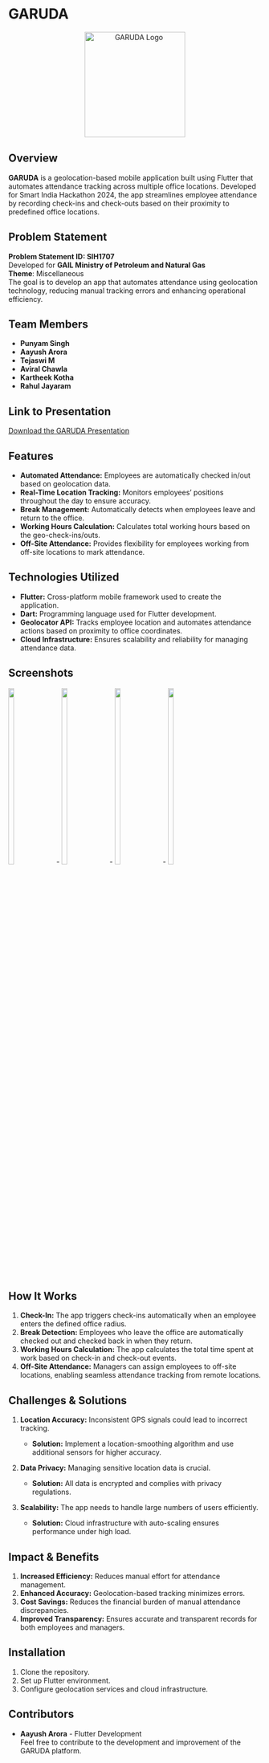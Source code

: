 # GARUDA

<p align="center">

  <img src="https://iili.io/d8Keirv.th.jpg" alt="GARUDA Logo" width="200" height="210">
</p>

## Overview
**GARUDA** is a geolocation-based mobile application built using Flutter that automates attendance tracking across multiple office locations. Developed for Smart India Hackathon 2024, the app streamlines employee attendance by recording check-ins and check-outs based on their proximity to predefined office locations.

## Problem Statement
**Problem Statement ID: SIH1707**  
Developed for **GAIL Ministry of Petroleum and Natural Gas**  
**Theme**: Miscellaneous  
The goal is to develop an app that automates attendance using geolocation technology, reducing manual tracking errors and enhancing operational efficiency.

## Team Members
- **Punyam Singh**
- **Aayush Arora**
- **Tejaswi M**
- **Aviral Chawla**
- **Kartheek Kotha**
- **Rahul Jayaram**

## Link to Presentation
[Download the GARUDA Presentation](https://drive.google.com/file/d/1hJ7mFn0K7-jhDQJfr9KjZnOag3Mc1QW2/view?usp=drive_link)

## Features

- **Automated Attendance:** Employees are automatically checked in/out based on geolocation data.
- **Real-Time Location Tracking:** Monitors employees’ positions throughout the day to ensure accuracy.
- **Break Management:** Automatically detects when employees leave and return to the office.
- **Working Hours Calculation:** Calculates total working hours based on the geo-check-ins/outs.
- **Off-Site Attendance:** Provides flexibility for employees working from off-site locations to mark attendance.

## Technologies Utilized

- **Flutter:** Cross-platform mobile framework used to create the application.
- **Dart:** Programming language used for Flutter development.
- **Geolocator API:** Tracks employee location and automates attendance actions based on proximity to office coordinates.
- **Cloud Infrastructure:** Ensures scalability and reliability for managing attendance data.

## Screenshots

<div style="white-space: nowrap; overflow-x: auto; overflow-y: hidden; width: 100%; display: inline-block;">
   <img src="https://iili.io/d8Krhu4.md.jpg" alt="Screenshot 1" style="width: 15%; height: 30%; margin-right: 20px; display: inline-block;">-
   <img src="[https://iili.io/JNq2qRS.md.jpg]" alt="Screenshot 2" style="width: 15%; height: 30%; margin-right: 20px; display: inline-block;">-
   <img src="https://iili.io/JNq3n7p.md.jpg" alt="Screenshot 3" style="width: 15%; height: 30%; margin-right: 20px; display: inline-block;">-
   <img src="https://iili.io/JNq3RBs.md.jpg" alt="Screenshot 4" style="width: 15%; height: 30%; margin-right: 20px; display: inline-block;">
</div>

## How It Works

1. **Check-In:** The app triggers check-ins automatically when an employee enters the defined office radius.
2. **Break Detection:** Employees who leave the office are automatically checked out and checked back in when they return.
3. **Working Hours Calculation:** The app calculates the total time spent at work based on check-in and check-out events.
4. **Off-Site Attendance:** Managers can assign employees to off-site locations, enabling seamless attendance tracking from remote locations.

## Challenges & Solutions

1. **Location Accuracy:** Inconsistent GPS signals could lead to incorrect tracking.
   - **Solution:** Implement a location-smoothing algorithm and use additional sensors for higher accuracy.
   
2. **Data Privacy:** Managing sensitive location data is crucial.
   - **Solution:** All data is encrypted and complies with privacy regulations.

3. **Scalability:** The app needs to handle large numbers of users efficiently.
   - **Solution:** Cloud infrastructure with auto-scaling ensures performance under high load.

## Impact & Benefits

1. **Increased Efficiency:** Reduces manual effort for attendance management.
2. **Enhanced Accuracy:** Geolocation-based tracking minimizes errors.
3. **Cost Savings:** Reduces the financial burden of manual attendance discrepancies.
4. **Improved Transparency:** Ensures accurate and transparent records for both employees and managers.

## Installation

1. Clone the repository.
2. Set up Flutter environment.
3. Configure geolocation services and cloud infrastructure.

## Contributors

- **Aayush Arora** - Flutter Development  
Feel free to contribute to the development and improvement of the GARUDA platform.
